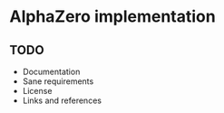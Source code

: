 # AlphaZero implementation

## TODO

- Documentation
- Sane requirements
- License
- Links and references
